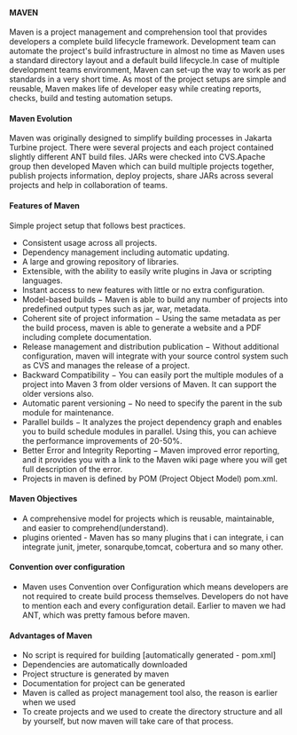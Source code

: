 #### MAVEN
Maven is a project management and comprehension tool that provides developers a complete build lifecycle framework. Development team can automate the project's build infrastructure in almost no time as Maven uses a standard directory layout and a default build lifecycle.In case of multiple development teams environment, Maven can set-up the way to work as per standards in a very short time. As most of the project setups are simple and reusable, Maven makes life of developer easy while creating reports, checks, build and testing automation setups.

#### Maven Evolution
Maven was originally designed to simplify building processes in Jakarta Turbine project. There were several projects and each project contained slightly different ANT build files. JARs were checked into CVS.Apache group then developed Maven which can build multiple projects together, publish projects information, deploy projects, share JARs across several projects and help in collaboration of teams.

#### Features of Maven
Simple project setup that follows best practices.
- Consistent usage across all projects.
- Dependency management including automatic updating.
- A large and growing repository of libraries.
- Extensible, with the ability to easily write plugins in Java or scripting languages.
- Instant access to new features with little or no extra configuration.
- Model-based builds − Maven is able to build any number of projects into predefined output types such as jar, war, metadata.
- Coherent site of project information − Using the same metadata as per the build process, maven is able to generate a website and a PDF including complete documentation.
- Release management and distribution publication − Without additional configuration, maven will integrate with your source control system such as CVS and manages the release of a project.
- Backward Compatibility − You can easily port the multiple modules of a project into Maven 3 from older versions of Maven. It can support the older versions also.
- Automatic parent versioning − No need to specify the parent in the sub module for maintenance.
- Parallel builds − It analyzes the project dependency graph and enables you to build schedule modules in parallel. Using this, you can achieve the performance improvements of 20-50%.
- Better Error and Integrity Reporting − Maven improved error reporting, and it provides you with a link to the Maven wiki page where you will get full description of the error.
- Projects in maven is defined by POM (Project Object Model) pom.xml.

#### Maven Objectives

-  A comprehensive model for projects which is reusable, maintainable, and easier
to comprehend(understand).
- plugins oriented - Maven has so many plugins that i can integrate, i can integrate junit, jmeter, sonarqube,tomcat, cobertura and so many other.

#### Convention over configuration

- Maven uses Convention over Configuration which means developers are not required to create build process themselves. Developers do not have to mention each and every configuration detail. Earlier to maven we had ANT, which was pretty famous before maven.

#### Advantages of Maven

- No script is required for building [automatically generated - pom.xml]
- Dependencies are automatically downloaded
- Project structure is generated by maven
- Documentation for project can be generated
- Maven is called as project management tool also, the reason is earlier when we used
- To create projects and we used to create the directory structure and all by yourself, but now maven will take care of that process.
